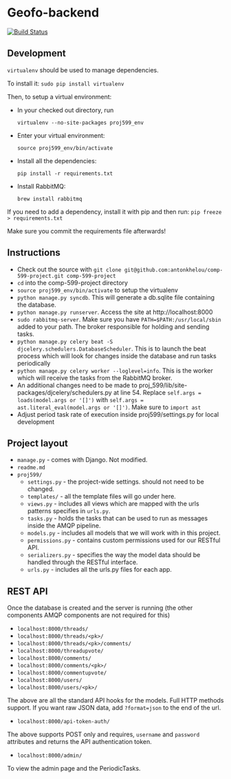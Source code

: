 Geofo-backend
================
[![Build Status](https://magnum.travis-ci.com/antonkhelou/comp-599-project.svg?token=dJ7Uk3fcs3ZRM6R6XdYv&branch=master)](https://magnum.travis-ci.com/antonkhelou/comp-599-project)

Development
-----------

`virtualenv` should be used to manage dependencies.

To install it: `sudo pip install virtualenv`

Then, to setup a virtual environment:

* In your checked out directory, run

    `virtualenv --no-site-packages proj599_env`

* Enter your virtual environment:

    `source proj599_env/bin/activate`

* Install all the dependencies:
    
    `pip install -r requirements.txt`

* Install RabbitMQ:

    `brew install rabbitmq`

If you need to add a dependency, install it with pip and then run: `pip freeze > requirements.txt`

Make sure you commit the requirements file afterwards!

Instructions
------------

* Check out the source with `git clone git@github.com:antonkhelou/comp-599-project.git comp-599-project`
* `cd` into the comp-599-project directory
* `source proj599_env/bin/activate` to setup the virtualenv
* `python manage.py syncdb`. This will generate a db.sqlite file containing the database.
* `python manage.py runserver`. Access the site at http://localhost:8000
* `sudo rabbitmq-server`. Make sure you have `PATH=$PATH:/usr/local/sbin` added to your path. The broker responsible for holding and sending tasks.
* `python manage.py celery beat -S djcelery.schedulers.DatabaseScheduler`. This is to launch the beat process which will look for changes inside the database and run tasks periodically
* `python manage.py celery worker --loglevel=info`. This is the worker which will receive the tasks from the RabbitMQ broker.
* An additional changes need to be made to proj_599/lib/site-packages/djcelery/schedulers.py at line 54. Replace `self.args = loads(model.args or '[]')` with `self.args = ast.literal_eval(model.args or '[]')`. Make sure to `import ast`
* Adjust period task rate of execution inside proj599/settings.py for local development

Project layout
--------------

* `manage.py` - comes with Django. Not modified.
* `readme.md`
* `proj599/`
    * `settings.py` - the project-wide settings. should not need to be changed.
    * `templates/` - all the template files will go under here.
    * `views.py` - includes all views which are mapped with the urls patterns specifies in `urls.py`.
    * `tasks.py` -  holds the tasks that can be used to run as messages inside the AMQP pipeline.
    * `models.py` - includes all models that we will work with in this project.
    * `permissions.py` - contains custom permissions used for our RESTful API.
    * `serializers.py` - specifies the way the model data should be handled through the RESTful interface.
    * `urls.py` - includes all the urls.py files for each app.


REST API
-------------
Once the database is created and the server is running (the other components AMQP components are not required for this)

* `localhost:8000/threads/`
* `localhost:8000/threads/<pk>/`
* `localhost:8000/threads/<pk>/comments/`
* `localhost:8000/threadupvote/`
* `localhost:8000/comments/`
* `localhost:8000/comments/<pk>/`
* `localhost:8000/commentupvote/`
* `localhost:8000/users/`
* `localhost:8000/users/<pk>/`

The above are all the standard API hooks for the models. Full HTTP methods support. If you want raw JSON data, add `?format=json` to the end of the url.

* `localhost:8000/api-token-auth/`

The above supports POST only and requires, `username` and `password` attributes and returns the API authentication token.

* `localhost:8000/admin/`

To view the admin page and the PeriodicTasks.
